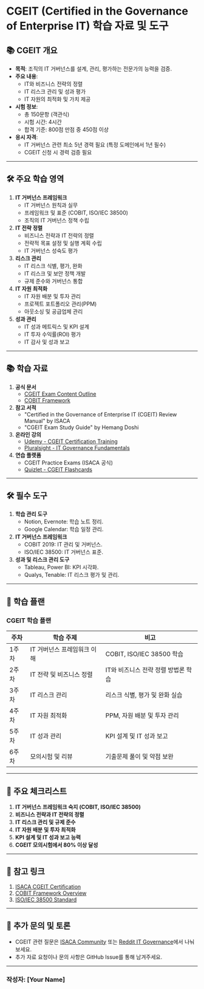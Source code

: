 # CGEIT (Certified in the Governance of Enterprise IT) 학습 자료 및 도구

## 📚 CGEIT 개요
- **목적**: 조직의 IT 거버넌스를 설계, 관리, 평가하는 전문가의 능력을 검증.
- **주요 내용**:
  - IT와 비즈니스 전략의 정렬
  - IT 리스크 관리 및 성과 평가
  - IT 자원의 최적화 및 가치 제공
- **시험 정보**:
  - 총 150문항 (객관식)
  - 시험 시간: 4시간
  - 합격 기준: 800점 만점 중 450점 이상
- **응시 자격**:
  - IT 거버넌스 관련 최소 5년 경력 필요 (특정 도메인에서 1년 필수)
  - CGEIT 신청 시 경력 검증 필요

---

## 🛠️ 주요 학습 영역
1. **IT 거버넌스 프레임워크**
   - IT 거버넌스 원칙과 실무
   - 프레임워크 및 표준 (COBIT, ISO/IEC 38500)
   - 조직의 IT 거버넌스 정책 수립
2. **IT 전략 정렬**
   - 비즈니스 전략과 IT 전략의 정렬
   - 전략적 목표 설정 및 실행 계획 수립
   - IT 거버넌스 성숙도 평가
3. **리스크 관리**
   - IT 리스크 식별, 평가, 완화
   - IT 리스크 및 보안 정책 개발
   - 규제 준수와 거버넌스 통합
4. **IT 자원 최적화**
   - IT 자원 배분 및 투자 관리
   - 프로젝트 포트폴리오 관리(PPM)
   - 아웃소싱 및 공급업체 관리
5. **성과 관리**
   - IT 성과 메트릭스 및 KPI 설계
   - IT 투자 수익률(ROI) 평가
   - IT 감사 및 성과 보고

---

## 📚 학습 자료

1. **공식 문서**
   - [CGEIT Exam Content Outline](https://www.isaca.org/)
   - [COBIT Framework](https://www.isaca.org/resources/cobit)
2. **참고 서적**
   - "Certified in the Governance of Enterprise IT (CGEIT) Review Manual" by ISACA
   - "CGEIT Exam Study Guide" by Hemang Doshi
3. **온라인 강의**
   - [Udemy - CGEIT Certification Training](https://www.udemy.com/)
   - [Pluralsight - IT Governance Fundamentals](https://www.pluralsight.com/)
4. **연습 플랫폼**
   - CGEIT Practice Exams (ISACA 공식)
   - [Quizlet - CGEIT Flashcards](https://quizlet.com/)

---

## 🛠️ 필수 도구

1. **학습 관리 도구**
   - Notion, Evernote: 학습 노트 정리.
   - Google Calendar: 학습 일정 관리.
2. **IT 거버넌스 프레임워크**
   - COBIT 2019: IT 관리 및 거버넌스.
   - ISO/IEC 38500: IT 거버넌스 표준.
3. **성과 및 리스크 관리 도구**
   - Tableau, Power BI: KPI 시각화.
   - Qualys, Tenable: IT 리스크 평가 및 관리.

---

## 📝 학습 플랜

### CGEIT 학습 플랜
| 주차  | 학습 주제                              | 비고                                  |
|-------|---------------------------------------|---------------------------------------|
| 1주차 | IT 거버넌스 프레임워크 이해           | COBIT, ISO/IEC 38500 학습            |
| 2주차 | IT 전략 및 비즈니스 정렬              | IT와 비즈니스 전략 정렬 방법론 학습    |
| 3주차 | IT 리스크 관리                        | 리스크 식별, 평가 및 완화 실습         |
| 4주차 | IT 자원 최적화                        | PPM, 자원 배분 및 투자 관리           |
| 5주차 | IT 성과 관리                          | KPI 설계 및 IT 성과 보고              |
| 6주차 | 모의시험 및 리뷰                      | 기출문제 풀이 및 약점 보완            |

---

## 📑 주요 체크리스트
1. **IT 거버넌스 프레임워크 숙지 (COBIT, ISO/IEC 38500)**
2. **비즈니스 전략과 IT 전략의 정렬**
3. **IT 리스크 관리 및 규제 준수**
4. **IT 자원 배분 및 투자 최적화**
5. **KPI 설계 및 IT 성과 보고 능력**
6. **CGEIT 모의시험에서 80% 이상 달성**

---

## 📌 참고 링크

1. [ISACA CGEIT Certification](https://www.isaca.org/credentialing/cgeit)
2. [COBIT Framework Overview](https://www.isaca.org/resources/cobit)
3. [ISO/IEC 38500 Standard](https://www.iso.org/standard/51639.html)

---

## 💬 추가 문의 및 토론

- CGEIT 관련 질문은 [ISACA Community](https://engage.isaca.org/) 또는 [Reddit IT Governance](https://www.reddit.com/r/ITGovernance/)에서 나눠보세요.
- 추가 자료 요청이나 문의 사항은 GitHub Issue를 통해 남겨주세요.

---

### 작성자: **[Your Name]**
